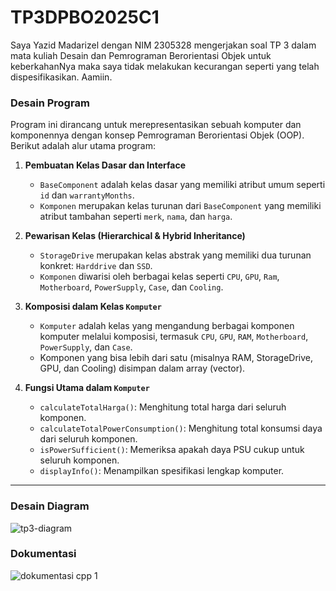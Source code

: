 # TP3DPBO2025C1

Saya Yazid Madarizel dengan NIM 2305328 mengerjakan soal TP 3 dalam mata kuliah Desain dan Pemrograman Berorientasi Objek untuk keberkahanNya maka saya tidak melakukan kecurangan seperti yang telah dispesifikasikan. Aamiin.

### Desain Program

Program ini dirancang untuk merepresentasikan sebuah komputer dan komponennya dengan konsep Pemrograman Berorientasi Objek (OOP). Berikut adalah alur utama program:

1. **Pembuatan Kelas Dasar dan Interface**  
   - `BaseComponent` adalah kelas dasar yang memiliki atribut umum seperti `id` dan `warrantyMonths`.  
   - `Komponen` merupakan kelas turunan dari `BaseComponent` yang memiliki atribut tambahan seperti `merk`, `nama`, dan `harga`.

2. **Pewarisan Kelas (Hierarchical & Hybrid Inheritance)**  
   - `StorageDrive` merupakan kelas abstrak yang memiliki dua turunan konkret: `Harddrive` dan `SSD`.  
   - `Komponen` diwarisi oleh berbagai kelas seperti `CPU`, `GPU`, `Ram`, `Motherboard`, `PowerSupply`, `Case`, dan `Cooling`.

3. **Komposisi dalam Kelas `Komputer`**  
   - `Komputer` adalah kelas yang mengandung berbagai komponen komputer melalui komposisi, termasuk `CPU`, `GPU`, `RAM`, `Motherboard`, `PowerSupply`, dan `Case`.  
   - Komponen yang bisa lebih dari satu (misalnya RAM, StorageDrive, GPU, dan Cooling) disimpan dalam array (vector).

4. **Fungsi Utama dalam `Komputer`**  
   - `calculateTotalHarga()`: Menghitung total harga dari seluruh komponen.  
   - `calculateTotalPowerConsumption()`: Menghitung total konsumsi daya dari seluruh komponen.  
   - `isPowerSufficient()`: Memeriksa apakah daya PSU cukup untuk seluruh komponen.  
   - `displayInfo()`: Menampilkan spesifikasi lengkap komputer.

---

### Desain Diagram

![tp3-diagram](https://github.com/user-attachments/assets/3cbcac09-da8d-455a-a3fe-9fa9eb9e85f1)

### Dokumentasi 

![dokumentasi cpp 1](https://github.com/user-attachments/assets/95531c58-6b9e-416d-9d4e-c73f0eb32ead)



